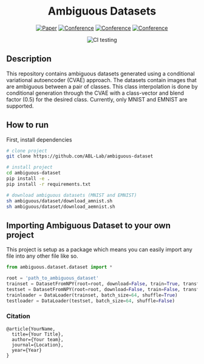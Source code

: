 
<div align="center">    
 
# Ambiguous Datasets     

[![Paper](http://img.shields.io/badge/paper-arxiv.1001.2234-B31B1B.svg)](https://www.nature.com/articles/nature14539)
[![Conference](http://img.shields.io/badge/NeurIPS-2019-4b44ce.svg)](https://papers.nips.cc/book/advances-in-neural-information-processing-systems-31-2018)
[![Conference](http://img.shields.io/badge/ICLR-2019-4b44ce.svg)](https://papers.nips.cc/book/advances-in-neural-information-processing-systems-31-2018)
[![Conference](http://img.shields.io/badge/AnyConference-year-4b44ce.svg)](https://papers.nips.cc/book/advances-in-neural-information-processing-systems-31-2018)  
<!--
ARXIV   
[![Paper](http://img.shields.io/badge/arxiv-math.co:1480.1111-B31B1B.svg)](https://www.nature.com/articles/nature14539)
-->
![CI testing](https://github.com/PyTorchLightning/ambiguous-dataset/workflows/CI%20testing/badge.svg?branch=master&event=push)


<!--  
Conference   
-->   
</div>
 
## Description   
This repository contains ambiguous datasets generated using a conditional variational autoencoder (CVAE) approach. The datasets contain images that are ambiguous between a pair of classes. This class interpolation is done by conditional generation through the CVAE with a class-vector and blend factor (0.5) for the desired class. Currently, only MNIST and EMNIST are supported.

## How to run   
First, install dependencies   
```bash
# clone project   
git clone https://github.com/ABL-Lab/ambiguous-dataset

# install project   
cd ambiguous-dataset 
pip install -e .   
pip install -r requirements.txt

# download ambiguous datasets (MNIST and EMNIST)
sh ambiguous/dataset/download_amnist.sh
sh ambiguous/dataset/download_aemnist.sh
```

## Importing Ambiguous Dataset to your own project
This project is setup as a package which means you can easily import any file into any other file like so.
```python
from ambiguous.dataset.dataset import *

root = 'path_to_ambiguous_dataset'
trainset = DatasetFromNPY(root=root, download=False, train=True, transform=None)
testset = DatasetFromNPY(root=root, download=False, train=False, transform=None)
trainloader = DataLoader(trainset, batch_size=64, shuffle=True)
testloader = DataLoader(testset, batch_size=64, shuffle=False)
```

### Citation   
```
@article{YourName,
  title={Your Title},
  author={Your team},
  journal={Location},
  year={Year}
}
```   
